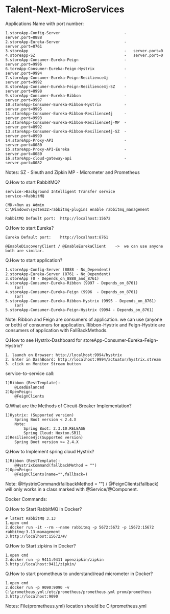 # Talent-Next-MicroServices

Applications Name with port number:

	1.storeApp-Config-Server							-	server.port=8888
	2.storeApp-Eureka-Server							-	server.port=8761
	3.storeApp											-	server.port=0
	4.storeapp-SZ										-	server.port=0
	5.storeApp-Consumer-Eureka-Feign					-	server.port=9996
	6.toreApp-Consumer-Eureka-Feign-Hystrix				-	server.port=9994
	7.storeApp-Consumer-Eureka-Feign-Resilience4j		-	server.port=9992
	8.storeApp-Consumer-Eureka-Feign-Resilience4j-SZ	-	server.port=8998
	9.storeApp-Consumer-Eureka-Ribbon					-	server.port=9997
	10.storeApp-Consumer-Eureka-Ribbon-Hystrix			-	server.port=9995
	11.storeApp-Consumer-Eureka-Ribbon-Resilience4j		-	server.port=9993
	12.storeApp-Consumer-Eureka-Ribbon-Resilience4j-MP	-	server.port=8992
	13.storeApp-Consumer-Eureka-Ribbon-Resilience4j-SZ	-	server.port=8999
	14.storeApp-Proxy-API								-	server.port=8080
	15.storeApp-Proxy-API-Eureka						-	server.port=8080
	16.storeApp-cloud-gateway-api						-	server.port=8082

Notes:
	SZ - Sleuth and Zipkin
	MP - Micrometer and Prometheus


Q.How to start RabbitMQ?

	service->Background Intelligent Transfer service
	service->RabbitMQ

	CMD->Run as Admin
	C:\Windows\system32>rabbitmq-plugins enable rabbitmq_management
	
	RabbitMQ Default port:	http://localhost:15672
	
Q.How to start Eureka?

	Eureka Default port:	http://localhost:8761

	@EnableDiscoveryClient / @EnableEurekaClient	->	we can use anyone both are similar.

Q.How to start application?

	1.storeApp-Config-Server (8888 - No_Dependent)
	2.storeApp-Eureka-Server (8761 - No_Dependent)
	3.storeApp (0 - Depends_on_8888_and_8761)
	4.storeApp-Consumer-Eureka-Ribbon (9997 - Depends_on_8761)
		(or)
	4.storeApp-Consumer-Eureka-Feign (9996	- Depends_on_8761)
		(or)
 	5.storeApp-Consumer-Eureka-Ribbon-Hystrix (9995 - Depends_on_8761)
  		(or)
 	5.storeApp-Consumer-Eureka-Feign-Hystrix (9994 - Depends_on_8761)
Note:
	Ribbon and Feign are consumers of application. we can use (anyone or both) of consumers for application.
 	Ribbon-Hystrix and Feign-Hystrix are consumers of application with FallBackMethods.

Q.How to see Hystrix-Dashboard for storeApp-Consumer-Eureka-Feign-Hystrix?

	1. launch on Browser: http://localhost:9994/hystrix
	2. Enter in DashBoard: http://localhost:9994/actuator/hystrix.stream
	3. click on Monitor Stream button
	
service-to-service call:

	1)Ribbon (RestTemplate):
		@LoadBalanced
	2)OpenFeign:
		@FeignClients
		
Q.What are the Methods of Circuit-Breaker Implementation?

	1)Hystrix: (Supported version)
		Spring Boot version < 2.4.X
		Note:
			Spring Boot: 2.3.10.RELEASE
			Spring Cloud: Hoxton.SR11
	2)Resilience4j:(Supported version)
		Spring Boot version >= 2.4.X

Q.How to Implement spring cloud Hystrix?

	1)Ribbon (RestTemplate):
		@HystrixCommand(fallbackMethod = "")
	2)OpenFeign:
		@FeignClients(name="",fallback=)
Note:
	@HystrixCommand(fallbackMethod = "") / @FeignClients(fallback) will only works in a class marked with @Service/@Component.


Docker Commands:

Q.How to Start RabbitMQ in Docker?

	# latest RabbitMQ 3.13
	1.open cmd
	2.docker run -it --rm --name rabbitmq -p 5672:5672 -p 15672:15672 rabbitmq:3.13-management
	3.http://localhost:15672/#/


Q.How to Start zipkins in Docker?

	1.open cmd
	2.docker run -p 9411:9411 openzipkin/zipkin
	3.http://localhost:9411/zipkin/


Q.How to start prometheus to understand/read micrometer in Docker?

	1.open cmd
	2.docker run -p 9090:9090 -v C:\prometheus.yml:/etc/prometheus/prometheus.yml prom/prometheus
	3.http://localhost:9090
Notes:
	File(prometheus.yml) location should be C:\prometheus.yml